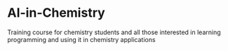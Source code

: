 # AI-in-Chemistry
Training course for chemistry students and all those interested in learning programming and using it in chemistry applications 
